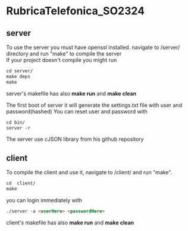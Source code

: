 # RubricaTelefonica_SO2324

## server
To use the server you must have openssl installed.
navigate to /server/ directory and run "make" to compile the server\
If your project doesn't compile you might run
``` markdown
cd server/
make deps
make
```
server's makefile has also **make run** and **make clean**

The first boot of server it will generate the settings.txt file with user and password(hashed)
You can reset user and password with
``` markdown
cd bin/
server -r
```
The server use cJSON library from his github repository

## client
To compile the client and use it, navigate to /client/ and run "make".
``` markdown
cd  client/
make
```
you can login immediately with
``` markdown
./server -a <userHere> <passwordHere>
```
client's makefile has also **make run** and **make clean**
